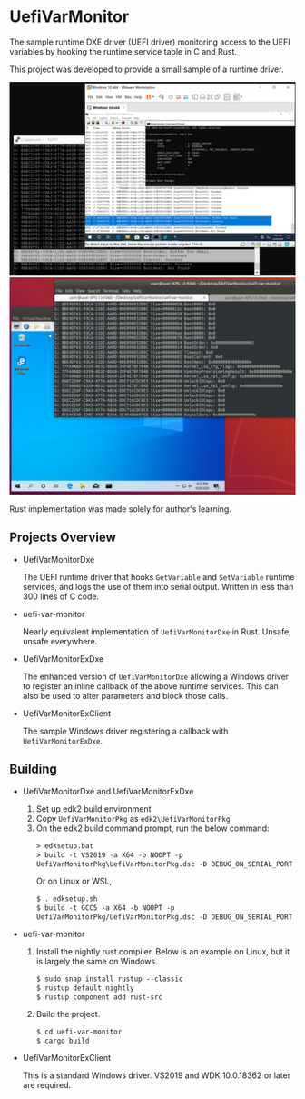UefiVarMonitor
===============

The sample runtime DXE driver (UEFI driver) monitoring access to the UEFI variables by hooking the runtime service table in C and Rust.

This project was developed to provide a small sample of a runtime driver.

![UefiVarMonitor](Resources/UefiVarMonitor.png)
![uefi-var-monitor](Resources/uefi-var-monitor-on-linux.png)

Rust implementation was made solely for author's learning.

Projects Overview
------------------

* UefiVarMonitorDxe

    The UEFI runtime driver that hooks `GetVariable` and `SetVariable` runtime services, and logs the use of them into serial output. Written in less than 300 lines of C code.

* uefi-var-monitor

    Nearly equivalent implementation of `UefiVarMonitorDxe` in Rust. Unsafe, unsafe everywhere.

* UefiVarMonitorExDxe

    The enhanced version of `UefiVarMonitorDxe` allowing a Windows driver to register an inline callback of the above runtime services. This can also be used to alter parameters and block those calls.

* UefiVarMonitorExClient

    The sample Windows driver registering a callback with `UefiVarMonitorExDxe`.

Building
---------

* UefiVarMonitorDxe and UefiVarMonitorExDxe

    1. Set up edk2 build environment
    2. Copy `UefiVarMonitorPkg` as `edk2\UefiVarMonitorPkg`
    3. On the edk2 build command prompt, run the below command:
        ```
        > edksetup.bat
        > build -t VS2019 -a X64 -b NOOPT -p UefiVarMonitorPkg\UefiVarMonitorPkg.dsc -D DEBUG_ON_SERIAL_PORT
        ```
       Or on Linux or WSL,
        ```
        $ . edksetup.sh
        $ build -t GCC5 -a X64 -b NOOPT -p UefiVarMonitorPkg/UefiVarMonitorPkg.dsc -D DEBUG_ON_SERIAL_PORT
        ```

* uefi-var-monitor

    1. Install the nightly rust compiler. Below is an example on Linux, but it is largely the same on Windows.
        ```
        $ sudo snap install rustup --classic
        $ rustup default nightly
        $ rustup component add rust-src
        ```
    2. Build the project.
        ```
        $ cd uefi-var-monitor
        $ cargo build
        ```

* UefiVarMonitorExClient

    This is a standard Windows driver. VS2019 and WDK 10.0.18362 or later are required.
